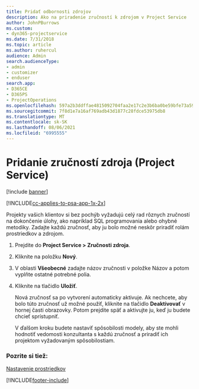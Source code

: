 ```yaml
---
title: Pridať odbornosti zdrojov
description: Ako na priradenie zručností k zdrojom v Project Service
author: JohnPBurrows
ms.custom:
- dyn365-projectservice
ms.date: 7/31/2018
ms.topic: article
ms.author: ruhercul
audience: Admin
search.audienceType:
- admin
- customizer
- enduser
search.app:
- D365CE
- D365PS
- ProjectOperations
ms.openlocfilehash: 597a2b3ddffae4815092704faa2e17c2e3b6ba0be59bfe73a59a89a4fe506ede
ms.sourcegitcommit: 7f8d1e7a16af769adb43d1877c28fdce53975db8
ms.translationtype: MT
ms.contentlocale: sk-SK
ms.lasthandoff: 08/06/2021
ms.locfileid: "6995555"
---
```

# <a name="add-resource-skills-project-service"></a>Pridanie zručností zdroja (Project Service)

[!include [banner](../includes/psa-now-project-operations.md)]

[!INCLUDE[cc-applies-to-psa-app-1x-2x](../includes/cc-applies-to-psa-app-1x-2x.md)]

Projekty vašich klientov si bez pochýb vyžadujú celý rad rôznych zručností na dokončenie úlohy, ako napríklad SQL programovania alebo ohybné metodiky. Zadajte každú zručnosť, aby ju bolo možné neskôr priradiť rolám prostriedkov a zdrojom.  
  
1. Prejdite do **Project Service > Zručnosti zdroja**.  
  
2. Kliknite na položku **Nový**.  
  
3. V oblasti **Všeobecné** zadajte názov zručnosti v položke Názov a potom vyplňte ostatné potrebné polia.  
  
4. Kliknite na tlačidlo **Uložiť**.  
  
   Nová zručnosť sa po vytvorení automaticky aktivuje. Ak nechcete, aby bolo túto zručnosť už možné použiť, kliknite na tlačidlo **Deaktivovať** v hornej časti obrazovky. Potom prejdite späť a aktivujte ju, keď ju budete chcieť sprístupniť.  
  
   V ďalšom kroku budete nastaviť spôsobilosti modely, aby ste mohli hodnotiť vedomosti konzultanta s každú zručnosť a priradiť ich projektom vyžadovaným spôsobilostiam.  
  
### <a name="see-also"></a>Pozrite si tiež:  
 [Nastavenie prostriedkov](../psa/set-up-resources.md)


[!INCLUDE[footer-include](../includes/footer-banner.md)]